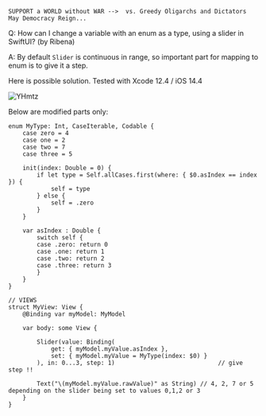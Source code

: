 ```
SUPPORT a WORLD without WAR -->  vs. Greedy Oligarchs and Dictators
May Democracy Reign... 
```

Q: How can I change a variable with an enum as a type, using a slider in SwiftUI? (by Ribena)

A: By default `Slider` is continuous in range, so important part for mapping to enum is to give it a step. 

Here is possible solution. Tested with Xcode 12.4 / iOS 14.4

![YHmtz](https://user-images.githubusercontent.com/62171579/172112162-7dbe492a-c39b-4149-80d0-0280889df400.gif)

Below are modified parts only:

```
enum MyType: Int, CaseIterable, Codable {
	case zero = 4
	case one = 2
	case two = 7
	case three = 5

	init(index: Double = 0) {
		if let type = Self.allCases.first(where: { $0.asIndex == index }) {
			self = type
		} else {
			self = .zero
		}
	}

	var asIndex : Double {
		switch self {
		case .zero: return 0
		case .one: return 1
		case .two: return 2
		case .three: return 3
		}
	}
}

// VIEWS
struct MyView: View {
	@Binding var myModel: MyModel

	var body: some View {

		Slider(value: Binding(
			get: { myModel.myValue.asIndex },
			set: { myModel.myValue = MyType(index: $0) }
		), in: 0...3, step: 1)                             // give step !!

		Text("\(myModel.myValue.rawValue)" as String) // 4, 2, 7 or 5 depending on the slider being set to values 0,1,2 or 3
	}
}
```

